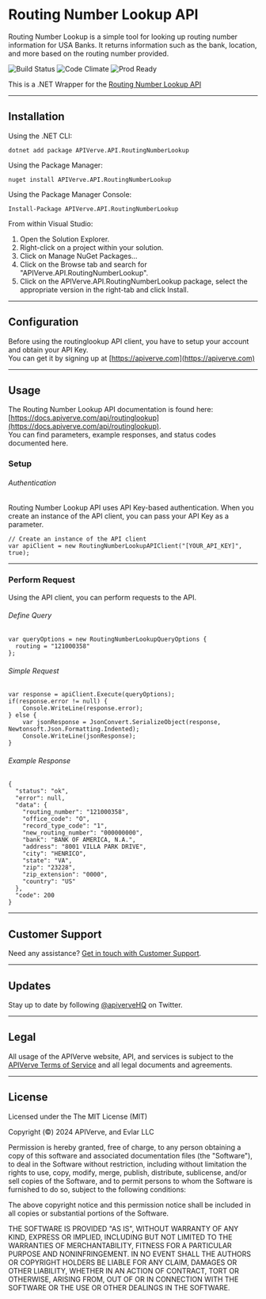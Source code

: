 Routing Number Lookup API
============

Routing Number Lookup is a simple tool for looking up routing number information for USA Banks. It returns information such as the bank, location, and more based on the routing number provided.

![Build Status](https://img.shields.io/badge/build-passing-green)
![Code Climate](https://img.shields.io/badge/maintainability-B-purple)
![Prod Ready](https://img.shields.io/badge/production-ready-blue)

This is a .NET Wrapper for the [Routing Number Lookup API](https://apiverve.com/marketplace/api/routinglookup)

---

## Installation

Using the .NET CLI:
```
dotnet add package APIVerve.API.RoutingNumberLookup
```

Using the Package Manager:
```
nuget install APIVerve.API.RoutingNumberLookup
```

Using the Package Manager Console:
```
Install-Package APIVerve.API.RoutingNumberLookup
```

From within Visual Studio:

1. Open the Solution Explorer.
2. Right-click on a project within your solution.
3. Click on Manage NuGet Packages...
4. Click on the Browse tab and search for "APIVerve.API.RoutingNumberLookup".
5. Click on the APIVerve.API.RoutingNumberLookup package, select the appropriate version in the right-tab and click Install.


---

## Configuration

Before using the routinglookup API client, you have to setup your account and obtain your API Key.  
You can get it by signing up at [https://apiverve.com](https://apiverve.com)

---

## Usage

The Routing Number Lookup API documentation is found here: [https://docs.apiverve.com/api/routinglookup](https://docs.apiverve.com/api/routinglookup).  
You can find parameters, example responses, and status codes documented here.

### Setup

###### Authentication
Routing Number Lookup API uses API Key-based authentication. When you create an instance of the API client, you can pass your API Key as a parameter.

```
// Create an instance of the API client
var apiClient = new RoutingNumberLookupAPIClient("[YOUR_API_KEY]", true);
```

---


### Perform Request
Using the API client, you can perform requests to the API.

###### Define Query

```
var queryOptions = new RoutingNumberLookupQueryOptions {
  routing = "121000358"
};
```

###### Simple Request

```
var response = apiClient.Execute(queryOptions);
if(response.error != null) {
	Console.WriteLine(response.error);
} else {
    var jsonResponse = JsonConvert.SerializeObject(response, Newtonsoft.Json.Formatting.Indented);
    Console.WriteLine(jsonResponse);
}
```

###### Example Response

```
{
  "status": "ok",
  "error": null,
  "data": {
    "routing_number": "121000358",
    "office_code": "O",
    "record_type_code": "1",
    "new_routing_number": "000000000",
    "bank": "BANK OF AMERICA, N.A.",
    "address": "8001 VILLA PARK DRIVE",
    "city": "HENRICO",
    "state": "VA",
    "zip": "23228",
    "zip_extension": "0000",
    "country": "US"
  },
  "code": 200
}
```

---

## Customer Support

Need any assistance? [Get in touch with Customer Support](https://apiverve.com/contact).

---

## Updates
Stay up to date by following [@apiverveHQ](https://twitter.com/apiverveHQ) on Twitter.

---

## Legal

All usage of the APIVerve website, API, and services is subject to the [APIVerve Terms of Service](https://apiverve.com/terms) and all legal documents and agreements.

---

## License
Licensed under the The MIT License (MIT)

Copyright (&copy;) 2024 APIVerve, and Evlar LLC

Permission is hereby granted, free of charge, to any person obtaining a copy of this software and associated documentation files (the "Software"), to deal in the Software without restriction, including without limitation the rights to use, copy, modify, merge, publish, distribute, sublicense, and/or sell copies of the Software, and to permit persons to whom the Software is furnished to do so, subject to the following conditions:

The above copyright notice and this permission notice shall be included in all copies or substantial portions of the Software.

THE SOFTWARE IS PROVIDED "AS IS", WITHOUT WARRANTY OF ANY KIND, EXPRESS OR IMPLIED, INCLUDING BUT NOT LIMITED TO THE WARRANTIES OF MERCHANTABILITY, FITNESS FOR A PARTICULAR PURPOSE AND NONINFRINGEMENT. IN NO EVENT SHALL THE AUTHORS OR COPYRIGHT HOLDERS BE LIABLE FOR ANY CLAIM, DAMAGES OR OTHER LIABILITY, WHETHER IN AN ACTION OF CONTRACT, TORT OR OTHERWISE, ARISING FROM, OUT OF OR IN CONNECTION WITH THE SOFTWARE OR THE USE OR OTHER DEALINGS IN THE SOFTWARE.